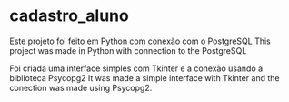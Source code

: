 # cadastro_aluno

Este projeto foi feito em Python com conexão com o PostgreSQL
This project was made in Python with connection to the PostgreSQL

Foi criada uma interface simples com Tkinter e a conexão usando a biblioteca Psycopg2
It was made a simple interface with Tkinter and the conection was made using Psycopg2.